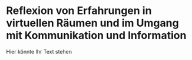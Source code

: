 # Reflexion von Erfahrungen in virtuellen Räumen und im Umgang mit Kommunikation und Information

Hier könnte Ihr Text stehen